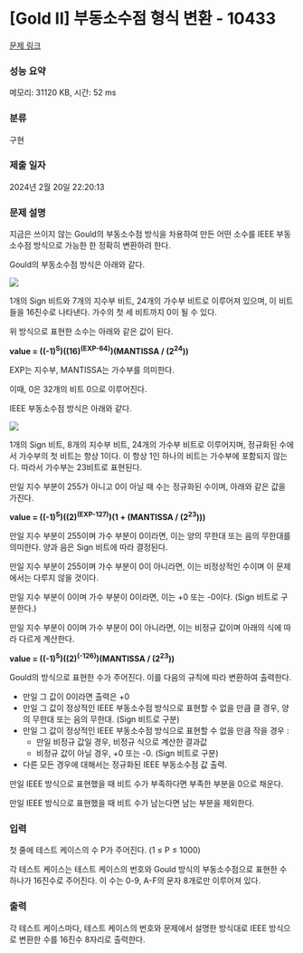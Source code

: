 # [Gold II] 부동소수점 형식 변환 - 10433 

[문제 링크](https://www.acmicpc.net/problem/10433) 

### 성능 요약

메모리: 31120 KB, 시간: 52 ms

### 분류

구현

### 제출 일자

2024년 2월 20일 22:20:13

### 문제 설명

<p>지금은 쓰이지 않는 Gould의 부동소수점 방식을 차용하여 만든 어떤 소수를 IEEE 부동소수점 방식으로 가능한 한 정확히 변환하려 한다.</p>

<p>Gould의 부동소수점 방식은 아래와 같다.</p>

<p><img src="https://www.acmicpc.net/upload/images2/float1.png"></p>

<p>1개의 Sign 비트와 7개의 지수부 비트, 24개의 가수부 비트로 이루어져 있으며, 이 비트들을 16진수로 나타낸다. 가수의 첫 세 비트까지 0이 될 수 있다.</p>

<p>위 방식으로 표현한 소수는 아래와 같은 값이 된다.</p>

<p><strong>value = ((-1)<sup>S</sup>)((16)<sup>(EXP-64)</sup>)(MANTISSA / (2<sup>24</sup>))</strong></p>

<p>EXP는 지수부, MANTISSA는 가수부를 의미한다.</p>

<p>이때, 0은 32개의 비트 0으로 이루어진다.</p>

<p>IEEE 부동소수점 방식은 아래와 같다.</p>

<p><img src="https://www.acmicpc.net/upload/images2/float2.png"></p>

<p>1개의 Sign 비트, 8개의 지수부 비트, 24개의 가수부 비트로 이루어지며, 정규화된 수에서 가수부의 첫 비트는 항상 1이다. 이 항상 1인 하나의 비트는 가수부에 포함되지 않는다. 따라서 가수부는 23비트로 표현된다.</p>

<p>만일 지수 부분이 255가 아니고 0이 아닐 때 수는 정규화된 수이며, 아래와 같은 값을 가진다.</p>

<p><strong>value = ((-1)<sup>S</sup>)((2)<sup>(EXP-127)</sup>)(1 + (MANTISSA / (2<sup>23</sup>)))</strong></p>

<p>만일 지수 부분이 255이며 가수 부분이 0이라면, 이는 양의 무한대 또는 음의 무한대를 의미한다. 양과 음은 Sign 비트에 따라 결정된다.</p>

<p>만일 지수 부분이 255이며 가수 부분이 0이 아니라면, 이는 비정상적인 수이며 이 문제에서는 다루지 않을 것이다.</p>

<p>만일 지수 부분이 0이며 가수 부분이 0이라면, 이는 +0 또는 -0이다. (Sign 비트로 구분한다.)</p>

<p>만일 지수 부분이 0이며 가수 부분이 0이 아니라면, 이는 비정규 값이며 아래의 식에 따라 다르게 계산한다.</p>

<p><strong>value = ((-1)<sup>S</sup>)((2)<sup>(-126)</sup>)(MANTISSA / (2<sup>23</sup>))</strong></p>

<p>Gould의 방식으로 표현한 수가 주어진다. 이를 다음의 규칙에 따라 변환하여 출력한다.</p>

<ul>
	<li>만일 그 값이 0이라면 출력은 +0</li>
	<li>만일 그 값이 정상적인 IEEE 부동소수점 방식으로 표현할 수 없을 만큼 클 경우, 양의 무한대 또는 음의 무한대. (Sign 비트로 구분)</li>
	<li>만일 그 값이 정상적인 IEEE 부동소수점 방식으로 표현할 수 없을 만큼 작을 경우 :
	<ul>
		<li>만일 비정규 값일 경우, 비정규 식으로 계산한 결과값</li>
		<li>비정규 값이 아닐 경우, +0 또는 -0. (Sign 비트로 구분)</li>
	</ul>
	</li>
	<li>다른 모든 경우에 대해서는 정규화된 IEEE 부동소수점 값 출력.</li>
</ul>

<p>만일 IEEE 방식으로 표현했을 때 비트 수가 부족하다면 부족한 부분을 0으로 채운다.</p>

<p>만일 IEEE 방식으로 표현했을 때 비트 수가 남는다면 남는 부분을 제외한다.</p>

### 입력 

 <p>첫 줄에 테스트 케이스의 수 P가 주어진다. (1 ≤ P ≤ 1000)</p>

<p>각 테스트 케이스는 테스트 케이스의 번호와 Gould 방식의 부동소수점으로 표현한 수 하나가 16진수로 주어진다. 이 수는 0-9, A-F의 문자 8개로만 이루어져 있다.</p>

### 출력 

 <p>각 테스트 케이스마다, 테스트 케이스의 번호와 문제에서 설명한 방식대로 IEEE 방식으로 변환한 수를 16진수 8자리로 출력한다.</p>


